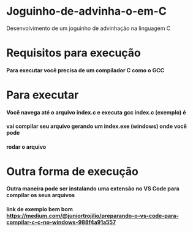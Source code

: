 # Joguinho-de-advinha-o-em-C
Desenvolvimento de um joguinho de advinhação na linguagem C
# Requisitos para execução
#### Para executar você precisa de um compilador C como o GCC
# Para executar
#### Você navega até o arquivo index.c e executa gcc index.c (exemplo) é
#### vai compilar seu arquivo gerando um index.exe (windows) onde você pode
#### rodar o arquivo

# Outra forma de execução
#### Outra maneira pode ser instalando uma extensão no VS Code para compilar os seus arquivos
#### link de exemplo bem bom https://medium.com/@juniortrojilio/preparando-o-vs-code-para-compilar-c-c-no-windows-988f4a91a557
